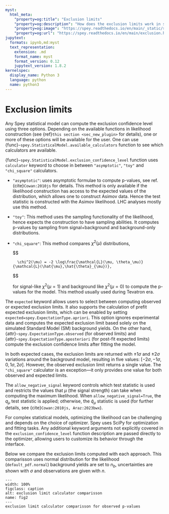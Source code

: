 ```yaml
---
myst:
  html_meta:
    "property=og:title": "Exclusion limits"
    "property=og:description": "How does the exclusion limits work in spey"
    "property=og:image": "https://spey.readthedocs.io/en/main/_static/spey-logo.png"
    "property=og:url": "https://spey.readthedocs.io/en/main/exclusion.html"
jupytext:
  formats: ipynb,md:myst
  text_representation:
    extension: .md
    format_name: myst
    format_version: 0.12
    jupytext_version: 1.8.2
kernelspec:
  display_name: Python 3
  language: python
  name: python3
---
```


# Exclusion limits

Any Spey statistical model can compute the exclusion confidence level
using three options. Depending on the available functions in likelihood construction
(see {ref}`this section <sec_new_plugin>` for details), one or more of these options will be
available for the user. One can use
{func}`~spey.StatisticalModel.available_calculators` function to see which calculators are available.

{func}`~spey.StatisticalModel.exclusion_confidence_level` function uses ``calculator`` keyword
to choose in between ``"asymptotic"``, ``"toy"`` and ``"chi_square"`` calculators.

* ``"asymptotic"``: uses asymptotic formulae to compute p-values, see ref. {cite}`Cowan:2010js`
  for details. This method is only available if the likelihood construction has access to
  the expected values of the distribution, which allows one to construct Asimov data. Hence the test statistic is constructed with the Asimov likelihood. LHC analyses mostly use this method.
* ``"toy"``: This method uses the sampling functionality of the likelihood, hence expects the
  construction to have sampling abilities. It computes p-values by sampling from signal+background
  and background-only distributions.
* ``"chi_square"``: This method compares $\chi^2(\mu)$ distributions,

  $$

        \chi^2(\mu) = -2 \log\frac{\mathcal{L}(\mu, \theta_\mu)}{\mathcal{L}(\hat{\mu},\hat{\theta}_{\mu})},
  $$

  for signal-like $\chi^2(\mu=1)$ and background like $\chi^2(\mu=0)$ to compute the p-values for the model. This method usually used during Tevatron era.

The `expected` keyword allows users to select between computing observed or expected exclusion limits. It also supports the calculation of prefit expected exclusion limits, which can be enabled by setting `expected=spey.ExpectationType.apriori`. This option ignores experimental data and computes the expected exclusion limit based solely on the simulated Standard Model (SM) background yields. On the other hand, {attr}`~spey.ExpectationType.observed` (for observed limits) and {attr}`~spey.ExpectationType.aposteriori` (for post-fit expected limits) compute the exclusion confidence limits after fitting the model.

In both expected cases, the exclusion limits are returned with $\pm1\sigma$ and $\pm2\sigma$ variations around the background model, resulting in five values: $[-2\sigma, -1\sigma, 0, 1\sigma, 2\sigma]$. However, the observed exclusion limit returns a single value. The ``"chi_square"`` calculator is an exception—it only provides one value for both observed and expected limits.

The `allow_negative_signal` keyword controls which test statistic is used and restricts the values that $\mu$ (the signal strength) can take when computing the maximum likelihood. When `allow_negative_signal=True`, the $q_\mu$ test statistic is applied; otherwise, the $\tilde{q}_\mu$ statistic is used (for further details, see {cite}`Cowan:2010js, Araz:2023bwx`).

For complex statistical models, optimizing the likelihood can be challenging and depends on the choice of optimizer. Spey uses SciPy for optimization and fitting tasks. Any additional keyword arguments not explicitly covered in the `exclusion_confidence_level` function description are passed directly to the optimizer, allowing users to customize its behavior through the interface.

Below we compare the exclusion limits computed with each approach. This comparisson uses normal distribution for the likelihood (`default_pdf.normal`) background yields are set to $n_b$, uncertainties are shown with $\sigma$ and observations are given with $n$.

```{figure} ./figs/comparisson_observed.png
---
width: 100%
figclass: caption
alt: exclusion limit calculator comparisson
name: fig2
---
exclusion limit calculator comparisson for observed p-values
```
